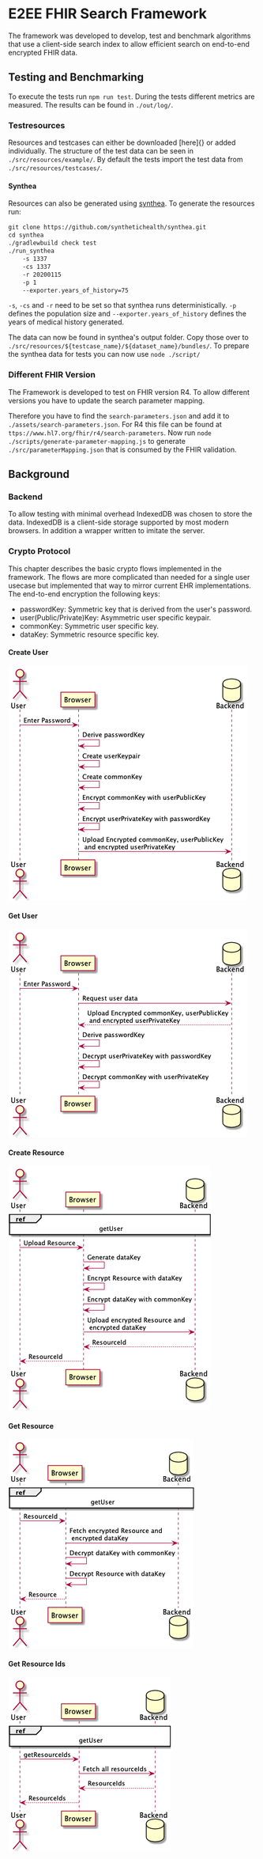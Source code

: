 # E2EE FHIR Search Framework

The framework was developed to develop, test and benchmark algorithms that use a client-side search index to allow efficient search on end-to-end encrypted FHIR data.

## Testing and Benchmarking

To execute the tests run `npm run test`.
During the tests different metrics are measured.
The results can be found in `./out/log/`.

### Testresources

Resources and testcases can either be downloaded [here]{} or added individually.
The structure of the test data can be seen in `./src/resources/example/`.
By default the tests import the test data from `./src/resources/testcases/`.

#### Synthea

Resources can also be generated using [synthea](https://github.com/synthetichealth/synthea).
To generate the resources run:

```
git clone https://github.com/synthetichealth/synthea.git
cd synthea
./gradlewbuild check test
./run_synthea
    -s 1337
    -cs 1337
    -r 20200115
    -p 1
    --exporter.years_of_history=75
```

`-s`, `-cs` and `-r` need to be set so that synthea runs deterministically. `-p` defines the population size and `--exporter.years_of_history` defines the years of medical history generated.

The data can now be found in synthea's output folder. Copy those over to `./src/resources/${testcase_name}/${dataset_name}/bundles/`.
To prepare the synthea data for tests you can now use `node ./script/`

### Different FHIR Version

The Framework is developed to test on FHIR version R4.
To allow different versions you have to update the search parameter mapping.

Therefore you have to find the `search-parameters.json` and add it to `./assets/search-parameters.json`.
For R4 this file can be found at `ttps://www.hl7.org/fhir/r4/search-parameters`. Now run `node ./scripts/generate-parameter-mapping.js` to generate `./src/parameterMapping.json` that is consumed by the FHIR validation.

## Background

### Backend

To allow testing with minimal overhead IndexedDB was chosen to store the data. IndexedDB is a client-side storage supported by most modern browsers. In addition a wrapper written to imitate the server.

### Crypto Protocol

This chapter describes the basic crypto flows implemented in the framework. The flows are more complicated than needed for a single user usecase but implemented that way to mirror current EHR implementations.
The end-to-end encryption the following keys:

- passwordKey: Symmetric key that is derived from the user's password.
- user(Public/Private)Key: Asymmetric user specific keypair.
- commonKey: Symmetric user specific key.
- dataKey: Symmetric resource specific key.

#### Create User

![FlowChart](./diagrams/createUser.png)

#### Get User

![FlowChart](./diagrams/getUser.png)

#### Create Resource

![FlowChart](./diagrams/createResource.png)

#### Get Resource

![FlowChart](./diagrams/getResource.png)

#### Get Resource Ids

![FlowChart](./diagrams/getResourceIds.png)
